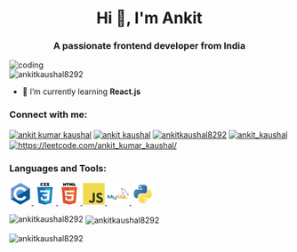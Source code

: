<h1 align="center">Hi 👋, I'm Ankit</h1>
<h3 align="center">A passionate frontend developer from India</h3>
<img align="left" alt="coding" width="400" src="https://user-images.githubusercontent.com/55389276/140866485-8fb1c876-9a8f-4d6a-98dc-08c4981eaf70.gif">
<p align="left"> <img src="https://komarev.com/ghpvc/?username=ankitkaushal8292&label=Profile%20views&color=0e75b6&style=flat" alt="ankitkaushal8292" /> </p>

- 🌱 I’m currently learning **React.js**

<h3 align="left">Connect with me:</h3>
<p align="left">
<a href="https://linkedin.com/in/ankit kumar kaushal" target="blank"><img align="center" src="https://raw.githubusercontent.com/rahuldkjain/github-profile-readme-generator/master/src/images/icons/Social/linked-in-alt.svg" alt="ankit kumar kaushal" height="30" width="40" /></a>
<a href="https://fb.com/ankit kaushal" target="blank"><img align="center" src="https://raw.githubusercontent.com/rahuldkjain/github-profile-readme-generator/master/src/images/icons/Social/facebook.svg" alt="ankit kaushal" height="30" width="40" /></a>
<a href="https://instagram.com/ankitkaushal8292" target="blank"><img align="center" src="https://raw.githubusercontent.com/rahuldkjain/github-profile-readme-generator/master/src/images/icons/Social/instagram.svg" alt="ankitkaushal8292" height="30" width="40" /></a>
<a href="https://www.codechef.com/users/ankit_kaushal" target="blank"><img align="center" src="https://cdn.jsdelivr.net/npm/simple-icons@3.1.0/icons/codechef.svg" alt="ankit_kaushal" height="30" width="40" /></a>
<a href="https://www.leetcode.com/https://leetcode.com/ankit_kumar_kaushal/" target="blank"><img align="center" src="https://raw.githubusercontent.com/rahuldkjain/github-profile-readme-generator/master/src/images/icons/Social/leet-code.svg" alt="https://leetcode.com/ankit_kumar_kaushal/" height="30" width="40" /></a>
</p>

<h3 align="left">Languages and Tools:</h3>
<p align="left"> <a href="https://www.cprogramming.com/" target="_blank" rel="noreferrer"> <img src="https://raw.githubusercontent.com/devicons/devicon/master/icons/c/c-original.svg" alt="c" width="40" height="40"/> </a> <a href="https://www.w3schools.com/css/" target="_blank" rel="noreferrer"> <img src="https://raw.githubusercontent.com/devicons/devicon/master/icons/css3/css3-original-wordmark.svg" alt="css3" width="40" height="40"/> </a> <a href="https://www.w3.org/html/" target="_blank" rel="noreferrer"> <img src="https://raw.githubusercontent.com/devicons/devicon/master/icons/html5/html5-original-wordmark.svg" alt="html5" width="40" height="40"/> </a> <a href="https://developer.mozilla.org/en-US/docs/Web/JavaScript" target="_blank" rel="noreferrer"> <img src="https://raw.githubusercontent.com/devicons/devicon/master/icons/javascript/javascript-original.svg" alt="javascript" width="40" height="40"/> </a> <a href="https://www.mysql.com/" target="_blank" rel="noreferrer"> <img src="https://raw.githubusercontent.com/devicons/devicon/master/icons/mysql/mysql-original-wordmark.svg" alt="mysql" width="40" height="40"/> </a> <a href="https://www.python.org" target="_blank" rel="noreferrer"> <img src="https://raw.githubusercontent.com/devicons/devicon/master/icons/python/python-original.svg" alt="python" width="40" height="40"/> </a> </p>

<p><img align="left" src="https://github-readme-stats.vercel.app/api/top-langs?username=ankitkaushal8292&show_icons=true&locale=en&layout=compact" alt="ankitkaushal8292" /></p>

<p>&nbsp;<img align="center" src="https://github-readme-stats.vercel.app/api?username=ankitkaushal8292&show_icons=true&locale=en" alt="ankitkaushal8292" /></p>

<p><img align="center" src="https://github-readme-streak-stats.herokuapp.com/?user=ankitkaushal8292&" alt="ankitkaushal8292" /></p>
